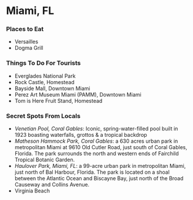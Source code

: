 # Miami, FL

### Places to Eat
- Versailles
- Dogma Grill

### Things To Do For Tourists
- Everglades National Park
- Rock Castle, Homestead
- Bayside Mall, Downtown Miami
- Perez Art Museum Miami (PAMM), Downtown Miami
- Tom is Here Fruit Stand, Homestead

### Secret Spots From Locals
- *Venetian Pool, Coral Gables*: Iconic, spring-water-filled pool built in 1923 boasting waterfalls, grottos & a tropical backdrop
- *Matheson Hammock Park, Coral Gables*: a 630 acres urban park in metropolitan Miami at 9610 Old Cutler Road, just south of Coral Gables, Florida. The park surrounds the north and western ends of Fairchild Tropical Botanic Garden.
- *Haulover Park, Miami, FL*: a 99-acre urban park in metropolitan Miami, just north of Bal Harbour, Florida. The park is located on a shoal between the Atlantic Ocean and Biscayne Bay, just north of the Broad Causeway and Collins Avenue.
- Virginia Beach
